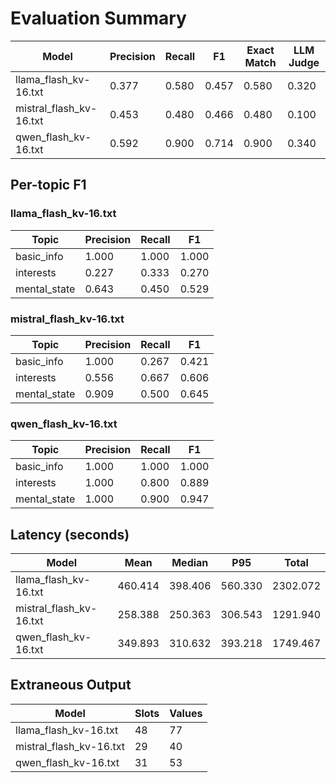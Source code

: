 # Evaluation Summary

| Model | Precision | Recall | F1 | Exact Match | LLM Judge |
| --- | --- | --- | --- | --- | --- |
| llama_flash_kv-16.txt | 0.377 | 0.580 | 0.457 | 0.580 | 0.320 |
| mistral_flash_kv-16.txt | 0.453 | 0.480 | 0.466 | 0.480 | 0.100 |
| qwen_flash_kv-16.txt | 0.592 | 0.900 | 0.714 | 0.900 | 0.340 |

## Per-topic F1

### llama_flash_kv-16.txt
| Topic | Precision | Recall | F1 |
| --- | --- | --- | --- |
| basic_info | 1.000 | 1.000 | 1.000 |
| interests | 0.227 | 0.333 | 0.270 |
| mental_state | 0.643 | 0.450 | 0.529 |

### mistral_flash_kv-16.txt
| Topic | Precision | Recall | F1 |
| --- | --- | --- | --- |
| basic_info | 1.000 | 0.267 | 0.421 |
| interests | 0.556 | 0.667 | 0.606 |
| mental_state | 0.909 | 0.500 | 0.645 |

### qwen_flash_kv-16.txt
| Topic | Precision | Recall | F1 |
| --- | --- | --- | --- |
| basic_info | 1.000 | 1.000 | 1.000 |
| interests | 1.000 | 0.800 | 0.889 |
| mental_state | 1.000 | 0.900 | 0.947 |

## Latency (seconds)

| Model | Mean | Median | P95 | Total |
| --- | --- | --- | --- | --- |
| llama_flash_kv-16.txt | 460.414 | 398.406 | 560.330 | 2302.072 |
| mistral_flash_kv-16.txt | 258.388 | 250.363 | 306.543 | 1291.940 |
| qwen_flash_kv-16.txt | 349.893 | 310.632 | 393.218 | 1749.467 |

## Extraneous Output

| Model | Slots | Values |
| --- | --- | --- |
| llama_flash_kv-16.txt | 48 | 77 |
| mistral_flash_kv-16.txt | 29 | 40 |
| qwen_flash_kv-16.txt | 31 | 53 |

